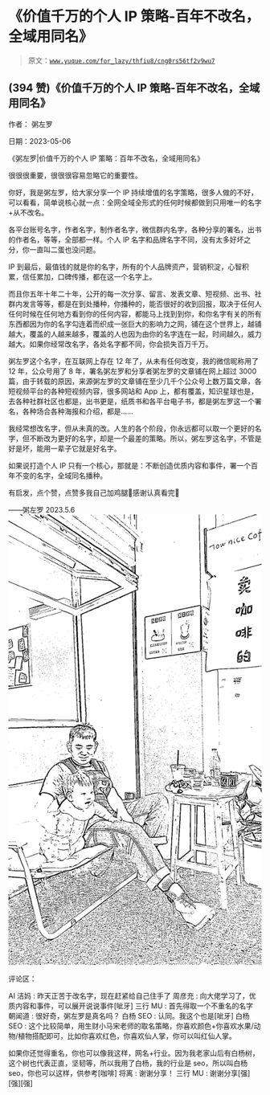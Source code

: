 # 《价值千万的个人 IP 策略-百年不改名，全域用同名》

> 原文：[`www.yuque.com/for_lazy/thfiu8/cng0rs56tf2v9wu7`](https://www.yuque.com/for_lazy/thfiu8/cng0rs56tf2v9wu7)



## (394 赞)《价值千万的个人 IP 策略-百年不改名，全域用同名》 

作者： 粥左罗 

日期：2023-05-06 

《粥左罗|价值千万的个人 IP 策略：百年不改名，全域用同名》 

很很很重要，很很很容易忽略它的重要性。 

你好，我是粥左罗，给大家分享一个 IP 持续增值的名字策略，很多人做的不好，可以看看，简单说核心就一点：全网全域全形式的任何时候都做到只用唯一的名字+从不改名。 

各平台账号名字，作者名字，制作者名字，微信群内名字，各种分享的署名，出书的作者名，等等，全部都一样。个人 IP 名字和品牌名字不同，没有太多好坏之分，你一直叫二蛋也没问题。 

IP 到最后，最值钱的就是你的名字，所有的个人品牌资产，营销积淀，心智积累，信任累加，口碑传播，都在这一个名字上。 

而且你五年十年二十年，公开的每一次分享、留言、发表文章、短视频、出书、社群内发言等等，都是在到处播种，你播种的，能否很好的收到回报，取决于任何人任何时候在任何地方看到你的任何内容，都能马上找到到你，和你名字有关的所有东西都因为你的名字勾连着而织成一张巨大的影响力之网，铺在这个世界上，越铺越大，覆盖的人越来越多，覆盖的人也因为由你的名字连在一起，时间越久，威力越大。如果你经常改名字，各处名字都不同，你会损失百万千万。 

粥左罗这个名字，在互联网上存在 12 年了，从未有任何改变，我的微信昵称用了 12 年，公众号用了 8 年，署名粥左罗和分享者粥左罗的文章铺在网上超过 3000 篇，由于转载的原因，来源粥左罗的文章铺在至少几千个公众号上数万篇文章，各短视频平台的各种短视频内容，很多网站和 App 上，都有覆盖，知识星球也是，去各种社群社区也都是，出书更是，纸质书和各平台电子书，都是粥左罗这一个署名，各种场合各种海报和介绍，都是…… 

我经常想改名字，但从未真的改。人生的各个阶段，你永远都可以取一个更好的名字，但不断改为更好的名字，却是一个最差的策略。所以，粥左罗这名字，不管是好是坏，能用一辈子它就是好名字。 

如果说打造个人 IP 只有一个核心，那就是：不断创造优质内容和事件，署一个百年不变的名字，全域同名播种。 

有启发，点个赞，点赞多我自己加鸡腿🍗感谢认真看完🥳 

——粥左罗 2023.5.6![](img/19f1649105ba398715d04f229f351706.png)  

评论区： 

AI 洁妈 : 昨天正苦于改名字，现在赶紧给自己住手了 周彦充 : 向大佬学习了，优质内容和事件，可以展开说说事件[呲牙] 三行 MU : 首先得取一个不重名的名字 朝闻道 : 很好奇，粥左罗是真名吗？ 白杨 SEO : 认同。我这个也是[呲牙] 白杨 SEO : 这个比较简单，用生财小马宋老师的取名策略，你喜欢颜色+你喜欢水果/动物/植物搭配即可，比如你喜欢红色，你喜欢仙人掌，你可以叫红仙人掌。 

如果你还觉得重名，你也可以像我这样，网名+行业。因为我老家山后有白杨树，这个树也代表正直，坚韧等，所以我用了白杨，我的行业是 seo，所以叫白杨 seo，你也可以这样，供参考[咖啡] 将离 : 谢谢分享！ 三行 MU : 谢谢分享[强][强][强]